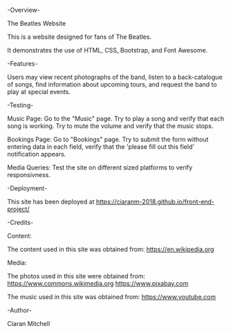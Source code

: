   -Overview-
  
  The Beatles Website

This is a website designed for fans of The Beatles.

It demonstrates the use of HTML, CSS, Bootstrap, and Font Awesome.


 -Features-
 
 Users may view recent photographs of the band, listen to a back-catalogue of songs, 
 find information about upcoming tours, and request the band to play at special events.

 -Testing-
 
 Music Page:
Go to the "Music" page.
Try to play a song and verify that each song is working.
Try to mute the volume and verify that the music stops.

 Bookings Page:
Go to "Bookings" page.
Try to submit the form without entering data in each field, verify that the 'please fill out this field' notification appears.

 Media Queries:
Test the site on different sized platforms to verify responsivness.

 
 -Deployment-

 This site has been deployed at https://ciaranm-2018.github.io/front-end-project/
 


-Credits-
 
 Content:
 
 The content used in this site was obtained from: https://en.wikipedia.org
 
 Media:
 
 The photos used in this site were obtained from: https://www.commons.wikimedia.org 
                                                  https://www.pixabay.com
                                                  
 The music used in this site was obtained from: https://www.youtube.com

 -Author-

 Ciaran Mitchell
 